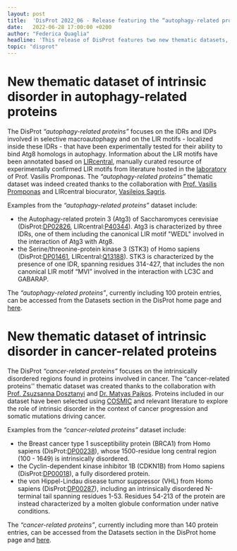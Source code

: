 ```yaml
---
layout: post
title:  'DisProt 2022_06 - Release featuring the “autophagy-related proteins” and “cancer-related proteins” datasets'
date:   2022-06-28 17:00:00 +0200
author: "Federica Quaglia"
headline: 'This release of DisProt features two new thematic datasets, “autophagy-related proteins” and “cancer-related proteins”, exploring the role played by intrinsically disordered regions (IDRs) and proteins (IDPs) in two main biological areas - autophagy and cancer.'
topic: "disprot"
---
```


# New thematic dataset of intrinsic disorder in autophagy-related proteins

The DisProt <i>“autophagy-related proteins”</i> focuses on the IDRs and IDPs involved in selective macroautophagy and on the LIR motifs - localized inside these IDRs - that have been experimentally tested for their ability to bind Atg8 homologs in autophagy. Information about the LIR motifs have been annotated based on [LIRcentral][LIRcentral], manually curated resource of experimentally confirmed LIR motifs from literature hosted in the [laboratory][BRL-lab] of Prof. Vasilis Promponas. The <i>“autophagy-related proteins”</i> thematic dataset was indeed created thanks to the collaboration with [Prof. Vasilis Promponas][vasilis-promponas-linkedin] and LIRcentral biocurator, [Vasileios Sagris][vasileios-sagris-linkedin].

Examples from the <i>“autophagy-related proteins”</i> dataset include:
* the Autophagy-related protein 3 (Atg3) of Saccharomyces cerevisiae (DisProt:[DP02826][DP02826], LIRcentral:[P40344][P40344]). Atg3 is characterized by three IDRs, one of them including the canonical LIR motif "WEDL" involved in the interaction of Atg3 with Atg8.
* the Serine/threonine-protein kinase 3 (STK3) of Homo sapiens (DisProt:[DP01461][DP01461], LIRcentral:[Q13188][Q13188]). STK3 is characterized by the presence of one IDR, spanning residues 314-427, that includes the non canonical LIR motif “MVI” involved in the interaction with LC3C and GABARAP.

The <i>“autophagy-related proteins”</i>, currently including 100 protein entries, can be accessed from the Datasets section in the DisProt home page and [here][Autophagy].

# New thematic dataset of intrinsic disorder in cancer-related proteins

The DisProt <i>“cancer-related proteins”</i> focuses on the intrinsically disordered regions found in proteins involved in cancer. The “cancer-related proteins'' thematic dataset was created thanks to the collaboration with [Prof. Zsuzsanna Dosztanyi][zsuzsanna-linkedin] and [Dr. Matyas Pajkos][pajkos-linkedin]. Proteins included in our dataset have been selected using [COSMIC][COSMIC] and relevant literature to explore the role of intrinsic disorder in the context of cancer progression and somatic mutations driving cancer.

Examples from the <i>“cancer-related proteins”</i> dataset include:
* the Breast cancer type 1 susceptibility protein (BRCA1) from Homo sapiens (DisProt:[DP00238][DP00238]), whose 1500-residue long central region (100 - 1649) is intrinsically disordered.
* the Cyclin-dependent kinase inhibitor 1B (CDKN1B) from Homo sapiens (DisProt:[DP00018][DP00018]), a fully disordered protein.
* the von Hippel-Lindau disease tumor suppressor (VHL) from Homo sapiens (DisProt:[DP00287][DP00287]), including an intrinsically disordered N-terminal tail spanning residues 1-53. Residues 54-213 of the protein are instead characterized by a molten globule conformation under native conditions. 

The <i>“cancer-related proteins”</i>, currently including more than 140 protein entries, can be accessed from the Datasets section in the DisProt home page and [here][Cancer].


[LIRcentral]: http://www.lircentral.eu/home
[BRL-lab]: http://troodos.biol.ucy.ac.cy/BRLnew/drupal-7.0/?q=node/15
[vasilis-promponas-linkedin]: https://www.linkedin.com/in/vasilis-promponas-8540a81/
[vasileios-sagris-linkedin]: https://www.linkedin.com/in/vasileios-sagris-biocv/
[DP02826]: https://disprot.org/DP02826
[P40344]: http://www.lircentral.eu/protein.php?uniprotacc=P40344
[DP01461]: https://disprot.org/DP01461
[Q13188]: http://www.lircentral.eu/protein.php?uniprotacc=Q13188
[Autophagy]: https://disprot.org/browse?sort_field=disprot_id&sort_value=asc&page_size=20&page=0&release=current&show_ambiguous=true&show_obsolete=false&dataset=Autophagy-related%20proteins
[zsuzsanna-linkedin]: https://www.linkedin.com/in/doszt%C3%A1nyi-zsuzsanna-a149b37b/
[pajkos-linkedin]: https://www.linkedin.com/in/m%C3%A1ty%C3%A1s-pajkos-270a91204/
[COSMIC]: https://cancer.sanger.ac.uk/cosmic
[DP00238]: https://disprot.org/DP00238
[DP00018]: https://disprot.org/DP00018
[DP00287]: https://disprot.org/DP00287
[Cancer]: https://disprot.org/browse?sort_field=disprot_id&sort_value=asc&page_size=20&page=0&release=current&show_ambiguous=true&show_obsolete=false&dataset=Cancer-related%20proteins
